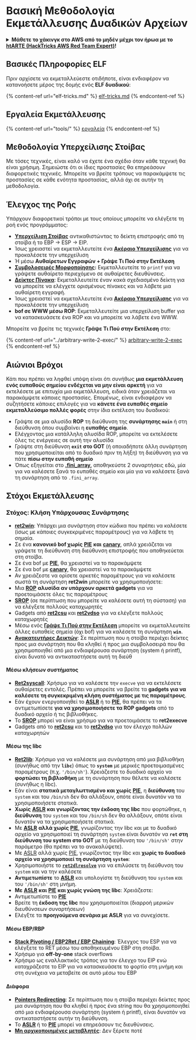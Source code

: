 # Βασική Μεθοδολογία Εκμετάλλευσης Δυαδικών Αρχείων

<details>

<summary><strong>Μάθετε το χάκινγκ στο AWS από το μηδέν μέχρι τον ήρωα με το</strong> <a href="https://training.hacktricks.xyz/courses/arte"><strong>htARTE (HackTricks AWS Red Team Expert)</strong></a><strong>!</strong></summary>

Άλλοι τρόποι υποστήριξης του HackTricks:

* Αν θέλετε να δείτε την **εταιρεία σας διαφημισμένη στο HackTricks** ή να **κατεβάσετε το HackTricks σε μορφή PDF** ελέγξτε τα [**ΣΧΕΔΙΑ ΣΥΝΔΡΟΜΗΣ**](https://github.com/sponsors/carlospolop)!
* Αποκτήστε το [**επίσημο PEASS & HackTricks swag**](https://peass.creator-spring.com)
* Ανακαλύψτε την [**Οικογένεια PEASS**](https://opensea.io/collection/the-peass-family), τη συλλογή μας από αποκλειστικά [**NFTs**](https://opensea.io/collection/the-peass-family)
* **Εγγραφείτε** στην 💬 [**ομάδα Discord**](https://discord.gg/hRep4RUj7f) ή στην [**ομάδα τηλεγραφήματος**](https://t.me/peass) ή **ακολουθήστε** μας στο **Twitter** 🐦 [**@hacktricks\_live**](https://twitter.com/hacktricks\_live)**.**
* **Μοιραστείτε τα χάκινγκ κόλπα σας υποβάλλοντας PRs** στα [**HackTricks**](https://github.com/carlospolop/hacktricks) και [**HackTricks Cloud**](https://github.com/carlospolop/hacktricks-cloud) αποθετήρια του github.

</details>

## Βασικές Πληροφορίες ELF

Πριν αρχίσετε να εκμεταλλεύεστε οτιδήποτε, είναι ενδιαφέρον να κατανοήσετε μέρος της δομής ενός **ELF δυαδικού**:

{% content-ref url="elf-tricks.md" %}
[elf-tricks.md](elf-tricks.md)
{% endcontent-ref %}

## Εργαλεία Εκμετάλλευσης

{% content-ref url="tools/" %}
[εργαλεία](tools/)
{% endcontent-ref %}

## Μεθοδολογία Υπερχείλισης Στοίβας

Με τόσες τεχνικές, είναι καλό να έχετε ένα σχέδιο όταν κάθε τεχνική θα είναι χρήσιμη. Σημειώστε ότι οι ίδιες προστασίες θα επηρεάσουν διαφορετικές τεχνικές. Μπορείτε να βρείτε τρόπους να παρακάμψετε τις προστασίες σε κάθε ενότητα προστασίας, αλλά όχι σε αυτήν τη μεθοδολογία.

## Έλεγχος της Ροής

Υπάρχουν διαφορετικοί τρόποι με τους οποίους μπορείτε να ελέγξετε τη ροή ενός προγράμματος:

* [**Υπερχείλιση Στοίβας**](../stack-overflow/) αντικαθιστώντας το δείκτη επιστροφής από τη στοίβα ή το EBP -> ESP -> EIP.
* Ίσως χρειαστεί να εκμεταλλευτείτε ένα [**Ακέραιο Υπερχείλισης**](../integer-overflow.md) για να προκαλέσετε την υπερχείλιση
* Ή μέσω **Αυθαίρετων Εγγραφών + Γράψε Τι Πού στην Εκτέλεση**
* [**Συμβολοσειρές Μορφοποίησης**](../format-strings/)**:** Εκμεταλλευτείτε το `printf` για να γράψετε αυθαίρετο περιεχόμενο σε αυθαίρετες διευθύνσεις.
* [**Δείκτες Πίνακα**](../array-indexing.md): Εκμεταλλευτείτε έναν κακά σχεδιασμένο δείκτη για να μπορείτε να ελέγχετε ορισμένους πίνακες και να λάβετε μια αυθαίρετη εγγραφή.
* Ίσως χρειαστεί να εκμεταλλευτείτε ένα [**Ακέραιο Υπερχείλισης**](../integer-overflow.md) για να προκαλέσετε την υπερχείλιση
* **bof σε WWW μέσω ROP**: Εκμεταλλευτείτε μια υπερχείλιση buffer για να κατασκευάσετε ένα ROP και να μπορείτε να λάβετε ένα WWW.

Μπορείτε να βρείτε τις τεχνικές **Γράψε Τι Πού στην Εκτέλεση** στο:

{% content-ref url="../arbitrary-write-2-exec/" %}
[arbitrary-write-2-exec](../arbitrary-write-2-exec/)
{% endcontent-ref %}

## Αιώνιοι Βρόχοι

Κάτι που πρέπει να ληφθεί υπόψη είναι ότι συνήθως **μια εκμετάλλευση ενός ευπαθούς σημείου ενδέχεται να μην είναι αρκετή** για να εκτελέσετε με επιτυχία μια εκμετάλλευση, ειδικά όταν χρειάζεται να παρακάμψετε κάποιες προστασίες. Επομένως, είναι ενδιαφέρον να συζητήσετε κάποιες επιλογές για να **κάνετε ένα ευπαθές σημείο εκμεταλλεύσιμο πολλές φορές** στην ίδια εκτέλεση του δυαδικού:

* Γράψτε σε μια αλυσίδα **ROP** τη διεύθυνση της **συνάρτησης `main`** ή στη διεύθυνση όπου συμβαίνει η **ευπαθής σημείο**.
* Ελέγχοντας μια κατάλληλη αλυσίδα ROP, μπορείτε να εκτελέσετε όλες τις ενέργειες σε αυτή την αλυσίδα
* Γράψτε στη διεύθυνση **`exit` στο GOT** (ή οποιαδήποτε άλλη συνάρτηση που χρησιμοποιείται από το δυαδικό πριν τη λήξη) τη διεύθυνση για να πάτε **πίσω στην ευπαθή σημείο**
* Όπως εξηγείται στο [**.fini\_array**](../arbitrary-write-2-exec/www2exec-.dtors-and-.fini\_array.md#eternal-loop)**,** αποθηκεύστε 2 συναρτήσεις εδώ, μία για να καλέσετε ξανά το ευπαθές σημείο και μία για να καλέσετε ξανά τη συνάρτηση από το `.fini_array`.

## Στόχοι Εκμετάλλευσης

### Στόχος: Κλήση Υπάρχουσας Συνάρτησης

* [**ret2win**](./#ret2win): Υπάρχει μια συνάρτηση στον κώδικα που πρέπει να καλέσετε (ίσως με κάποιες συγκεκριμένες παραμέτρους) για να λάβετε τη σημαία.
* Σε ένα **κανονικό bof χωρίς** [**PIE**](../common-binary-protections-and-bypasses/pie/) **και** [**canary**](../common-binary-protections-and-bypasses/stack-canaries/), απλά χρειάζεται να γράψετε τη διεύθυνση στη διεύθυνση επιστροφής που αποθηκεύεται στη στοίβα.
* Σε ένα bof με [**PIE**](../common-binary-protections-and-bypasses/pie/), θα χρειαστεί να το παρακάμψετε
* Σε ένα bof με [**canary**](../common-binary-protections-and-bypasses/stack-canaries/), θα χρειαστεί να το παρακάμψετε
* Αν χρειάζεστε να ορίσετε αρκετές παραμέτρους για να καλέσετε σωστά τη συνάρτηση **ret2win** μπορείτε να χρησιμοποιήσετε:
* Μια [**ROP**](./#rop-and-ret2...-techniques) **αλυσίδα αν υπάρχουν αρκετά gadgets** για να προετοιμάσετε όλες τις παραμέτρους
* [**SROP**](../rop-return-oriented-programing/srop-sigreturn-oriented-programming.md) (σε περίπτωση που μπορείτε να καλέσετε αυτή τη σύσταση) για να ελέγξετε πολλούς καταχωρητές
* Gadgets από [**ret2csu**](../rop-return-oriented-programing/ret2csu.md) και [**ret2vdso**](../rop-return-oriented-programing/ret2vdso.md) για να ελέγξετε πολλούς καταχωρητές
* Μέσω ενός [**Γράψε Τι Πού στην Εκτέλεση**](../arbitrary-write-2-exec/) μπορείτε να εκμεταλλευτείτε άλλες ευπαθείς σημεία (όχι bof) για να καλέσετε τη συνάρτηση **`win`**.
* [**Ανακατευτήρες Δεικτών**](../stack-overflow/pointer-redirecting.md): Σε περίπτωση που η στοίβα περιέχει δείκτες προς μια συνάρτηση που θα κληθεί ή προς μια συμβολοσειρά που θα χρησιμοποιηθεί από μια ενδιαφέρουσα συνάρτηση (system ή printf), είναι δυνατό να αντικαταστήσετε αυτή τη διεύθ
#### Μέσω κλήσεων συστήματος

* [**Ret2syscall**](../rop-return-oriented-programing/rop-syscall-execv.md): Χρήσιμο για να καλέσετε την `execve` για να εκτελέσετε αυθαίρετες εντολές. Πρέπει να μπορείτε να βρείτε τα **gadgets για να καλέσετε τη συγκεκριμένη κλήση συστήματος με τις παραμέτρους**.
* Εάν έχουν ενεργοποιηθεί το [**ASLR**](../common-binary-protections-and-bypasses/aslr/) ή το [**PIE**](../common-binary-protections-and-bypasses/pie/), θα πρέπει να τα αντιμετωπίσετε **για να χρησιμοποιήσετε τα ROP gadgets** από το δυαδικό αρχείο ή τις βιβλιοθήκες.
* Το [**SROP**](../rop-return-oriented-programing/srop-sigreturn-oriented-programming.md) μπορεί να είναι χρήσιμο για να προετοιμάσετε το **ret2execve**
* Gadgets από το [**ret2csu**](../rop-return-oriented-programing/ret2csu.md) και το [**ret2vdso**](../rop-return-oriented-programing/ret2vdso.md) για τον έλεγχο πολλών καταχωρητών

#### Μέσω της libc

* [**Ret2lib**](../rop-return-oriented-programing/ret2lib/): Χρήσιμο για να καλέσετε μια συνάρτηση από μια βιβλιοθήκη (συνήθως από την **`libc`**) όπως το **`system`** με μερικές προετοιμασμένες παραμέτρους (π.χ. `'/bin/sh'`). Χρειάζεστε το δυαδικό αρχείο να **φορτώσει τη βιβλιοθήκη** με τη συνάρτηση που θέλετε να καλέσετε (συνήθως η libc).
* Εάν είναι **στατικά μεταγλωττισμένο και χωρίς** [**PIE**](../common-binary-protections-and-bypasses/pie/), η **διεύθυνση** του `system` και του `/bin/sh` δεν θα αλλάξουν, οπότε είναι δυνατόν να τα χρησιμοποιήσετε στατικά.
* **Χωρίς** [**ASLR**](../common-binary-protections-and-bypasses/aslr/) **και γνωρίζοντας την έκδοση της libc** που φορτώθηκε, η **διεύθυνση** του `system` και του `/bin/sh` δεν θα αλλάξουν, οπότε είναι δυνατόν να τα χρησιμοποιήσετε στατικά.
* Με [**ASLR**](../common-binary-protections-and-bypasses/aslr/) **αλλά χωρίς** [**PIE**](../common-binary-protections-and-bypasses/pie/), γνωρίζοντας την libc και με το δυαδικό αρχείο να χρησιμοποιεί τη συνάρτηση `system` είναι δυνατόν να **`ret` στη διεύθυνση του system στο GOT** με τη διεύθυνση του `'/bin/sh'` στην παράμετρο (θα πρέπει να το ανακαλύψετε).
* Με [ASLR](../common-binary-protections-and-bypasses/aslr/) αλλά χωρίς [PIE](../common-binary-protections-and-bypasses/pie/), γνωρίζοντας την libc και **χωρίς το δυαδικό αρχείο να χρησιμοποιεί τη συνάρτηση `system`**:
* Χρησιμοποιήστε το [**`ret2dlresolve`**](../rop-return-oriented-programing/ret2dlresolve.md) για να επιλύσετε τη διεύθυνση του `system` και να την καλέσετε&#x20;
* **Αντιμετωπίστε** το [**ASLR**](../common-binary-protections-and-bypasses/aslr/) και υπολογίστε τη διεύθυνση του `system` και του `'/bin/sh'` στη μνήμη.
* **Με** [**ASLR**](../common-binary-protections-and-bypasses/aslr/) **και** [**PIE**](../common-binary-protections-and-bypasses/pie/) **και χωρίς γνώση της libc**: Χρειάζεστε:
* Αντιμετωπίστε το [**PIE**](../common-binary-protections-and-bypasses/pie/)
* Βρείτε τη **έκδοση της libc** που χρησιμοποιείται (διαρροή μερικών διευθύνσεων συναρτήσεων)
* Ελέγξτε τα **προηγούμενα σενάρια με ASLR** για να συνεχίσετε.

#### Μέσω EBP/RBP

* [**Stack Pivoting / EBP2Ret / EBP Chaining**](../stack-overflow/stack-pivoting-ebp2ret-ebp-chaining.md): Έλεγχος του ESP για να ελέγξετε το RET μέσω του αποθηκευμένου EBP στη στοίβα.
* Χρήσιμο για **off-by-one** stack overflows
* Χρήσιμο ως εναλλακτικός τρόπος για τον έλεγχο του EIP ενώ καταχράζεστε το EIP για να κατασκευάσετε το φορτίο στη μνήμη και στη συνέχεια να μεταβείτε σε αυτό μέσω του EBP

#### Διάφορα

* [**Pointers Redirecting**](../stack-overflow/pointer-redirecting.md): Σε περίπτωση που η στοίβα περιέχει δείκτες προς μια συνάρτηση που θα κληθεί ή προς ένα string που θα χρησιμοποιηθεί από μια ενδιαφέρουσα συνάρτηση (system ή printf), είναι δυνατόν να αντικαταστήσετε αυτήν τη διεύθυνση.
* Το [**ASLR**](../common-binary-protections-and-bypasses/aslr/) ή το [**PIE**](../common-binary-protections-and-bypasses/pie/) μπορεί να επηρεάσουν τις διευθύνσεις.
* [**Μη αρχικοποιημένες μεταβλητές**](../stack-overflow/uninitialized-variables.md): Δεν ξέρετε ποτέ
